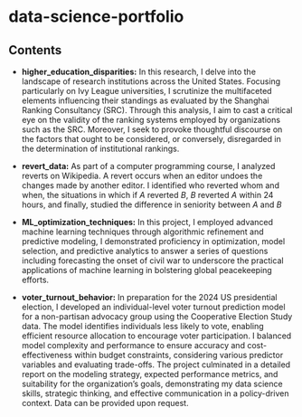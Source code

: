 # data-science-portfolio

## Contents

- **higher_education_disparities:** In this research, I delve into the landscape of research institutions across the United States. Focusing particularly on Ivy League universities, I scrutinize the multifaceted elements influencing their standings as evaluated by the Shanghai Ranking Consultancy (SRC). Through this analysis, I aim to cast a critical eye on the validity of the ranking systems employed by organizations such as the SRC. Moreover, I seek to provoke thoughtful discourse on the factors that ought to be considered, or conversely, disregarded in the determination of institutional rankings.

- **revert_data:** As part of a computer programming course, I analyzed reverts on Wikipedia. A revert occurs when an editor undoes the changes made by another editor. I identified who reverted whom and when, the situations in which if $A$ reverted $B$, $B$ reverted $A$ within 24 hours, and finally, studied the difference in seniority between $A$ and $B$

- **ML_optimization_techniques:** In this project, I employed advanced machine learning techniques through algorithmic refinement and predictive modeling, I demonstrated proficiency in optimization, model selection, and predictive analytics to answer a series of questions including forecasting the onset of civil war to underscore the practical applications of machine learning in bolstering global peacekeeping efforts.

- **voter_turnout_behavior:** In preparation for the 2024 US presidential election, I developed an individual-level voter turnout prediction model for a non-partisan advocacy group using the Cooperative Election Study data. The model identifies individuals less likely to vote, enabling efficient resource allocation to encourage voter participation. I balanced model complexity and performance to ensure accuracy and cost-effectiveness within budget constraints, considering various predictor variables and evaluating trade-offs. The project culminated in a detailed report on the modeling strategy, expected performance metrics, and suitability for the organization’s goals, demonstrating my data science skills, strategic thinking, and effective communication in a policy-driven context. Data can be provided upon request.
